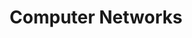 ---
layout: default
title: Computer Networks
description: An introduction to Computer Networks.
has_children: true
has_toc: false
nav_order: 2
permalink: /computer-networks
---